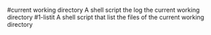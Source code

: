 #current working directory
A shell script the log the current working directory
#1-listit
A shell script that list the files of the current working directory
